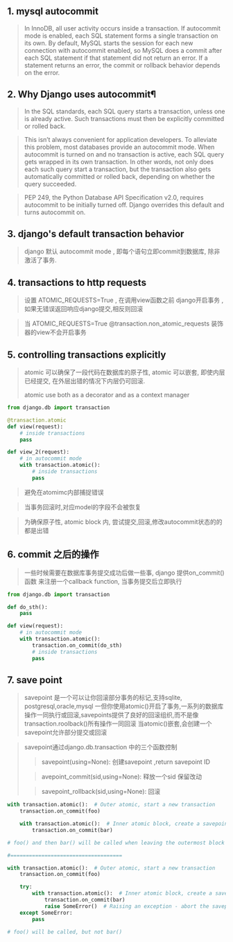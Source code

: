 ## 1. mysql autocommit

> In InnoDB, all user activity occurs inside a transaction. If autocommit mode is enabled, each SQL statement forms a single transaction on its own. By default, MySQL starts the session for each new connection with autocommit enabled, so MySQL does a commit after each SQL statement if that statement did not return an error. If a statement returns an error, the commit or rollback behavior depends on the error. 


## 2. Why Django uses autocommit¶

> In the SQL standards, each SQL query starts a transaction, unless one is already active. Such transactions must then be explicitly committed or rolled back.

> This isn’t always convenient for application developers. To alleviate this problem, most databases provide an autocommit mode. When autocommit is turned on and no transaction is active, each SQL query gets wrapped in its own transaction. In other words, not only does each such query start a transaction, but the transaction also gets automatically committed or rolled back, depending on whether the query succeeded.

>PEP 249, the Python Database API Specification v2.0, requires autocommit to be initially turned off. Django overrides this default and turns autocommit on.


## 3. django's default transaction behavior

> django 默认 autocommit mode , 即每个语句立即commit到数据库, 除非激活了事务.

## 4. transactions to http requests

> 设置 ATOMIC_REQUESTS=True , 在调用view函数之前 django开启事务 ,如果无错误返回响应django提交,相反则回滚

> 当 ATOMIC_REQUESTS=True @transaction.non_atomic_requests 装饰器的view不会开启事务

## 5. controlling transactions explicitly

> atomic 可以确保了一段代码在数据库的原子性, 
> atomic 可以嵌套, 即使内层已经提交, 在外层出错的情况下内层仍可回滚.
> 
> atomic use both as a decorator and as a context manager

```python
from django.db import transaction

@transaction.atomic
def view(request):
    # inside transactions
    pass

def view_2(request):
    # in autocommit mode
    with transaction.atomic():
        # inside transactions
        pass
```

> 避免在atomimc内部捕捉错误

> 当事务回滚时,对应model的字段不会被恢复

> 为确保原子性, atomic block 内, 尝试提交,回滚,修改autocommit状态的的都是出错

## 6. commit 之后的操作

> 一些时候需要在数据库事务提交成功后做一些事, django 提供on_commit()函数 来注册一个callback function, 当事务提交后立即执行

```python
from django.db import transaction

def do_sth():
    pass

def view(request):
    # in autocommit mode
    with transaction.atomic():
        transaction.on_commit(do_sth)
        # inside transactions
        pass
```

## 7. save point

> savepoint 是一个可以让你回滚部分事务的标记,支持sqlite, postgresql,oracle,mysql
> 一但你使用atomic()开启了事务,一系列的数据库操作一同执行或回滚,savepoints提供了良好的回滚组织,而不是像transaction.roolback()所有操作一同回滚
> 当atomic()嵌套,会创建一个savepoint允许部分提交或回滚

> savepoint通过django.db.transaction 中的三个函数控制
>
> > savepoint(using=None): 创建savepoint ,return savepoint ID
>
> > avepoint_commit(sid,using=None): 释放一个sid 保留改动
> 
> > savepoint_rollback(sid,using=None): 回滚

```python
with transaction.atomic():  # Outer atomic, start a new transaction
    transaction.on_commit(foo)

    with transaction.atomic():  # Inner atomic block, create a savepoint
        transaction.on_commit(bar)

# foo() and then bar() will be called when leaving the outermost block

#====================================

with transaction.atomic():  # Outer atomic, start a new transaction
    transaction.on_commit(foo)

    try:
        with transaction.atomic():  # Inner atomic block, create a savepoint
            transaction.on_commit(bar)
            raise SomeError()  # Raising an exception - abort the savepoint
    except SomeError:
        pass

# foo() will be called, but not bar()
```